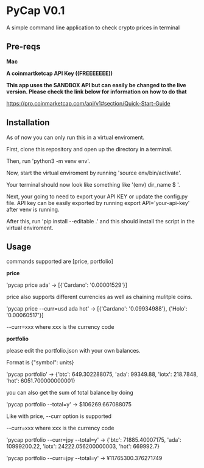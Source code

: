 # PyCap V0.1

A simple command line application to check crypto prices in terminal

## Pre-reqs

**Mac**

**A coinmartketcap API Key ((FREEEEEEE))**

**This app uses the SANDBOX API but can easily be changed to the live version. Please check the link below for information on how to do that**

https://pro.coinmarketcap.com/api/v1#section/Quick-Start-Guide

## Installation

As of now you can only run this in a virtual enviroment.

First, clone this repository and open up the directory in a terminal.

Then, run 'python3 -m venv env'.

Now, start the virtual enviroment by running 'source env/bin/activate'.

Your terminal should now look like something like '(env) dir_name $ '.

Next, your going to need to export your API KEY or update the config.py file.
API key can be easily exported by running export API='your-api-key' after venv is running.

After this, run 'pip install --editable .' and this should install the script in the virtual enviroment.

## Usage

commands supported are [price, portfolio]

**price**

'pycap price ada' -> [{'Cardano': '0.00001529'}]

price also supports different currencies as well as chaining mulitple coins.

'pycap price --curr=usd ada hot' -> [{'Cardano': '0.09934988'}, {'Holo': '0.00060517'}]

--curr=xxx where xxx is the currency code

**portfolio**

please edit the portfolio.json with your own balances.

Format is {"symbol": units}

'pycap portfolio' -> {'btc': 649.302288075, 'ada': 99349.88, 'iotx': 218.7848, 'hot': 6051.700000000001}

you can also get the sum of total balance by doing

'pycap portfolio --total=y' -> $106269.667088075

Like with price, --curr option is supported

--curr=xxx where xxx is the currency code

'pycap portfolio --curr=jpy --total=y' -> {'btc': 71885.40007175, 'ada': 10999200.22, 'iotx': 24222.056200000003, 'hot': 669992.7}

'pycap portfolio --curr=jpy --total=y' -> ¥11765300.376271749
